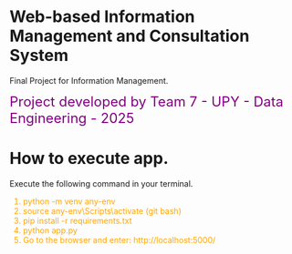 # Web-based Information Management and Consultation System

Final Project for Information Management.

<font color="purple" size="5"> Project developed by Team 7 - UPY - Data Engineering - 2025</font>

# How to execute app.

Execute the following command in your terminal.

<font color="orange">

1. python -m venv any-env
2. source any-env\Scripts\activate (git bash)
3. pip install -r requirements.txt
4. python app.py
5. Go to the browser and enter: http://localhost:5000/ 

</font>